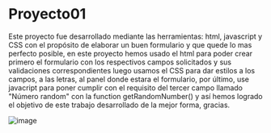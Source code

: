 # Proyecto01
Este proyecto fue desarrollado mediante las herramientas: html, javascript y CSS con el propósito de elaborar un buen formulario y que quede lo mas perfecto posible,
en este proyecto hemos usado el html para poder crear primero el formulario con los respectivos campos solicitados y sus validaciones correspondientes luego usamos el
CSS para dar estilos a los campos, a las letras, al panel donde estara el formulario, por último, use javacript para poner cumplir con el requisito del tercer campo llamado
"Número random" con la function getRandomNumber() y así hemos logrado el objetivo de este trabajo desarrollado de la mejor forma, gracias.




![image](https://user-images.githubusercontent.com/125482171/219109873-a37c00b3-2ca1-4b31-828d-ad519adb089a.png)

